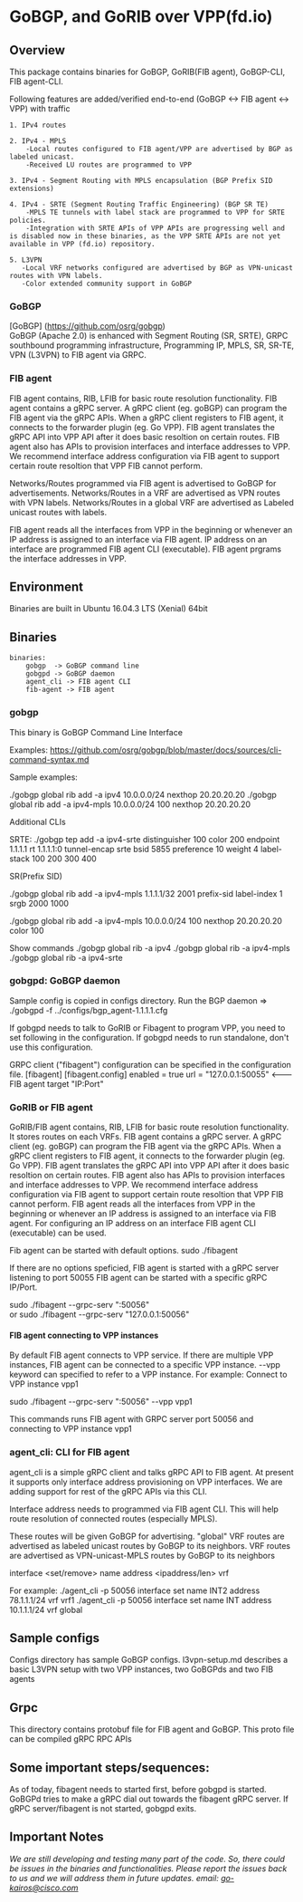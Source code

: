 # GoBGP, and GoRIB over VPP(fd.io)

## Overview

This package contains binaries for GoBGP, GoRIB(FIB agent), GoBGP-CLI, FIB agent-CLI.

Following features are added/verified end-to-end (GoBGP <-> FIB agent <-> VPP)
with traffic

    1. IPv4 routes

    2. IPv4 - MPLS
    	-Local routes configured to FIB agent/VPP are advertised by BGP as labeled unicast.
        -Received LU routes are programmed to VPP 

    3. IPv4 - Segment Routing with MPLS encapsulation (BGP Prefix SID extensions)

    4. IPv4 - SRTE (Segment Routing Traffic Engineering) (BGP SR TE)
    	-MPLS TE tunnels with label stack are programmed to VPP for SRTE policies.	
    	-Integration with SRTE APIs of VPP APIs are progressing well and is disabled now in these binaries, as the VPP SRTE APIs are not yet available in VPP (fd.io) repository.

    5. L3VPN
       -Local VRF networks configured are advertised by BGP as VPN-unicast routes with VPN labels.
       -Color extended community support in GoBGP

### GoBGP 
[GoBGP] (https://github.com/osrg/gobgp)  
GoBGP (Apache 2.0) is enhanced with Segment Routing (SR, SRTE), GRPC southbound programming infrastructure, Programming IP, MPLS, SR, SR-TE, VPN (L3VPN) to FIB agent via GRPC. 

### FIB agent
FIB agent contains, RIB, LFIB for basic route resolution functionality.
FIB agent contains a gRPC server. A gRPC client (eg. goBGP) can program the FIB agent via the gRPC APIs. 
When a gRPC client registers to FIB agent, it connects to the forwarder plugin (eg. Go VPP). 
FIB agent translates the gRPC API into VPP API after it does basic resoltion on certain routes.
FIB agent also has APIs to provision interfaces and interface addresses to VPP.
We recommend interface address configuration via FIB agent to support certain route resoltion that VPP FIB cannot perform.

Networks/Routes programmed via FIB agent is advertised to GoBGP for advertisements.
Networks/Routes in a VRF are advertised as VPN routes with VPN labels.
Networks/Routes in a global VRF are advertised as Labeled unicast routes with labels.

FIB agent reads all the interfaces from VPP in the beginning or whenever an IP address is assigned to an interface via FIB agent. 
IP address on an interface are programmed FIB agent CLI (executable).
FIB agent prgrams the interface addresses in VPP.

## Environment
Binaries are built in Ubuntu 16.04.3 LTS (Xenial) 64bit

## Binaries
	binaries:
		gobgp  -> GoBGP command line
		gobgpd -> GoBGP daemon
		agent_cli -> FIB agent CLI
		fib-agent -> FIB agent

### gobgp 
This binary is GoBGP Command Line Interface

Examples:
https://github.com/osrg/gobgp/blob/master/docs/sources/cli-command-syntax.md

Sample examples:

./gobgp global rib add -a ipv4 10.0.0.0/24 nexthop 20.20.20.20
./gobgp global rib add -a ipv4-mpls 10.0.0.0/24 100 nexthop 20.20.20.20

Additional CLIs

SRTE: 
./gobgp tep add -a ipv4-srte distinguisher 100 color 200 endpoint 1.1.1.1 rt 1.1.1.1:0  tunnel-encap srte bsid 5855 preference 10 weight 4 label-stack 100 200 300 400

SR(Prefix SID)

./gobgp  global rib add -a ipv4-mpls 1.1.1.1/32 2001  prefix-sid label-index 1 srgb 2000 1000

./gobgp global rib add -a ipv4-mpls 10.0.0.0/24 100 nexthop 20.20.20.20 color 100 

Show commands
./gobgp global rib -a ipv4
./gobgp global rib -a ipv4-mpls
./gobgp global rib -a ipv4-srte


### gobgpd: GoBGP daemon
Sample config is copied in configs directory.
Run the BGP daemon => ./gobgpd -f ../configs/bgp_agent-1.1.1.1.cfg

If gobgpd needs to talk to GoRIB or Fibagent to program VPP, you need to set following in the configuration.
If gobgpd needs to run standalone, don't use this configuration.

GRPC client ("fibagent") configuration can be specified in the configuration file.
[fibagent]
    [fibagent.config]
	enabled = true
	url = "127.0.0.1:50055"       <--- FIB agent target "IP:Port"

### GoRIB or FIB agent

GoRIB/FIB agent contains, RIB, LFIB for basic route resolution functionality.
It stores routes on each VRFs.
FIB agent contains a gRPC server. A gRPC client (eg. goBGP) can program the FIB agent via the gRPC APIs. 
When a gRPC client registers to FIB agent, it connects to the forwarder plugin (eg. Go VPP). 
FIB agent translates the gRPC API into VPP API after it does basic resoltion on certain routes.
FIB agent also has APIs to provision interfaces and interface addresses to VPP.
We recommend interface address configuration via FIB agent to support certain route resoltion that VPP FIB cannot perform.
FIB agent reads all the interfaces from VPP in the beginning or whenever an IP address is assigned to an interface via FIB agent. 
For configuring an IP address on an interface FIB agent CLI (executable) can be used.

Fib agent can be started with default options.
	sudo ./fibagent 

If there are no options speficied, FIB agent is started with a gRPC server listening to port 50055
FIB agent can be started with a specific gRPC IP/Port.

sudo ./fibagent --grpc-serv ":50056"  
   or
sudo ./fibagent --grpc-serv "127.0.0.1:50056"  


#### FIB agent connecting to  VPP instances
By default FIB agent connects to VPP service.
If there are multiple VPP instances, FIB agent can be connected to a specific VPP instance.
--vpp keyword can specified to refer to a VPP instance.
For example: Connect to VPP instance vpp1

sudo ./fibagent --grpc-serv ":50056"  --vpp vpp1 

This commands runs FIB agent with GRPC server port 50056 and connecting to VPP instance vpp1  

### agent_cli: CLI for FIB agent
agent_cli is a simple gRPC client and talks gRPC API to FIB agent. 
At present it supports only interface address provisioning on VPP interfaces. 
We are adding support for rest of the gRPC APIs via this CLI.

Interface address needs to programmed via FIB agent CLI.
This will help route resolution of connected routes (especially MPLS).

These routes will be given GoBGP for advertising. 
"global" VRF routes are advertised as labeled unicast routes by GoBGP to its neighbors.
VRF routes are advertised as VPN-unicast-MPLS routes by GoBGP to its neighbors

interface <set/remove> name <interface name> address <ipaddress/len> vrf <vrf name>

For example:
./agent_cli -p 50056 interface set name INT2 address 78.1.1.1/24 vrf vrf1
./agent_cli -p 50056 interface set name INT address 10.1.1.1/24 vrf global

## Sample configs
Configs directory has sample GoBGP configs.
l3vpn-setup.md describes a basic L3VPN setup with two VPP instances, two GoBGPds and two FIB agents

## Grpc 
This directory contains protobuf file for FIB agent and GoBGP.
This proto file can be compiled gRPC RPC APIs

## Some important steps/sequences:

As of today, fibagent needs to started first, before gobgpd is started.
GoBGPd tries to make a gRPC dial out towards the fibagent gRPC server. If gRPC server/fibagent is not started, gobgpd exits. 

## Important Notes

*We are still developing and testing many part of the code.
So, there could be issues in the binaries and functionalities.
Please report the issues back to us and we will address them in future updates.
email: go-kairos@cisco.com*

